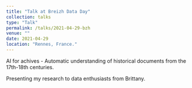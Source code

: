 ```yaml
---
title: "Talk at Breizh Data Day"
collection: talks
type: "Talk"
permalink: /talks/2021-04-29-bzh
venue: ""
date: 2021-04-29
location: "Rennes, France."
---
```


AI for achives - Automatic understanding of historical documents from the 17th-18th centuries.

Presenting my research to data enthusiasts from Brittany. 
